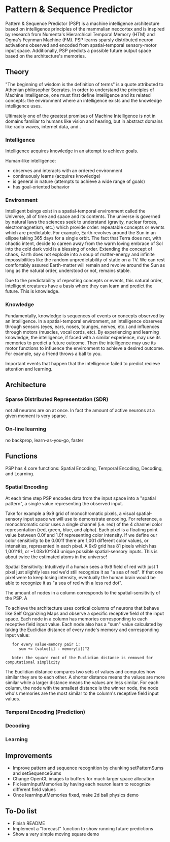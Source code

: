 # Pattern & Sequence Predictor

Pattern & Sequence Predictor (PSP) is a machine intelligence architecture based on intelligence principles of the mammalian neocortex and is inspired by research from Numenta's Hierarchical Temporal Memory (HTM) and Ogma's Feynman Machine (FM).  PSP learns sparsly distributed neuron activations observed and encoded from spatial-temporal sensory-motor input space.  Additionally, PSP predicts a possible future output space based on the architecture's memories.

## Theory

"The beginning of wisdom is the definition of terms" is a quote attributed to Athenian philosopher Socrates.  In order to understand the principles of Machine Intelligence, one must first define intelligence and its related concepts: the environment where an intelligence exists and the knowledge intelligence uses.

Ultimately one of the greatest promises of Machine Intelligence is not in domains familiar to humans like vision and hearing, but in abstract domains like radio waves, internet data, and .

### Intelligence

Intelligence acquires knowledge in an attempt to achieve goals. 

Human-like intelligence:
- observes and interacts with an ordered environment
- continuously learns (acquires knowledge)
- is general in nature (attempts to achieve a wide range of goals)
- has goal-oriented behavior

### Environment

Intelligent beings exist in a spatial-temporal environment called the Universe, all of time and space and its contents.  The universe is governed by natural laws the sciences seek to understand (gravity, nuclear forces, electromagnetism, etc.) which provide order: repeatable concepts or events which are predictable.  For example, Earth revolves around the Sun in an ellipse taking 365 days for a single orbit.  The fact that Terra does not, with chaotic intent, decide to careen away from the warm loving embrace of Sol into the cold dark void is a blessing of order.  Extending the concept of chaos, Earth does not explode into a soup of matter-energy and infinite impossibilities like the random unpredictability of static on a TV.  We can rest comfortably assured Earth-matter will remain and revolve around the Sun as long as the natural order, understood or not, remains stable.

Due to the predictability of repeating concepts or events, this natural order, intelligent creatures have a basis where they can learn and predict the future.  This is knowledge.

### Knowledge

Fundamentally, knowledge is sequences of events or concepts observed by an intelligence.  In a spatial-temporal environment, an intelligence observes through sensors (eyes, ears, noses, tounges, nerves, etc.) and influences through motors (muscles, vocal cords, etc).  By experiencing and learning knowledge, the intelligence, if faced with a similar experience, may use its memories to predict a future outcome.  Then the intelligence may use its motor functions to influence the environment to achieve a desired outcome.  For example, say a friend throws a ball to you.  


Important events that happen that the intelligence failed to predict recieve attention and learning.

## Architecture


### Sparse Distributed Representation (SDR) 

not all neurons are on at once.  In fact the amount of active neurons at a given moment is very sparse.

### On-line learning

no backprop, learn-as-you-go, faster

## Functions

PSP has 4 core functions: Spatial Encoding, Temporal Encoding, Decoding, and Learning.

### Spatial Encoding

At each time step PSP encodes data from the input space into a "spatial pattern", a single value representing the observed input.



Take for example a 9x9 grid of monochromatic pixels, a visual spatial-sensory input space we will use to demonstrate encoding.  For reference, a monochromatic color uses a single channel (i.e. red) of the 4 channel color representation (red, green, blue, and alpha).  Each pixel is a floating point value between 0.0f and 1.0f representing color intensity.  If we define our color sensitivity to be 0.001f there are 1,001 different color values, or intensities, represented in each pixel.  A 9x9 grid has 81 pixels which has 1,001^81, or ~1.08x10^243 unique possible spatial-sensory inputs.  This is about twice the estimated atoms in the universe!

Spatial Sensitivity:  Intuitively if a human sees a 9x9 field of red with just 1 pixel just slightly less red we'd still recognize it as "a sea of red".  If that one pixel were to keep losing intensity, eventually the human brain would be able to recognize it as "a sea of red with a less red dot".  

The amount of nodes in a column corresponds to the spatial-sensitivity of the PSP.  A 


To achieve the architecture uses cortical columns of neurons that behave like Self Organizing Maps and observe a specific receptive field of the input space.  Each node in a column has memories corresponding to each receptive field input value.  Each node also has a "sum" value calculated by taking the Euclidian distance of every node's memory and corresponding input value:
```
   for every value-memory pair i:
      sum += (value[i] - memory[i])^2
      
   Note: the square root of the Euclidian distance is removed for computational simplicity
```

The Euclidian distance compares two sets of values and computes how similar they are to each other.  A shorter distance means the values are more similar while a larger distance means the values are less similar.  For each column, the node with the smallest distance is the winner node, the node who's memories are the most similar to the column's receptive field input values.

### Temporal Encoding (Prediction)

### Decoding

### Learning

## Improvements
- Improve pattern and sequence recognition by chunking setPatternSums and setSequenceSums
- Change OpenCL images to buffers for much larger space allocation
- Fix learnInputMemories by having each neuron learn to recognize different field values
- Once learnInputMemories fixed, make 2d ball physics demo



## To-Do list
- Finish README
- Implement a "forecast" function to show running future predictions
- Show a very simple moving square demo
